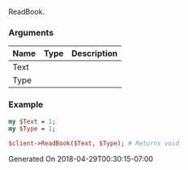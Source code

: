 ReadBook.
### Arguments
**Name**|**Type**|**Description**
:---|:---|:---
Text||
Type||

### Example

```perl
my $Text = 1;
my $Type = 1;

$client->ReadBook($Text, $Type); # Returns void
```


Generated On 2018-04-29T00:30:15-07:00